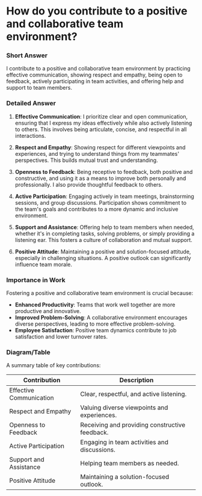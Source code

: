 # How do you contribute to a positive and collaborative team environment?

### Short Answer
I contribute to a positive and collaborative team environment by practicing effective communication, showing respect and empathy, being open to feedback, actively participating in team activities, and offering help and support to team members.

### Detailed Answer
1. **Effective Communication**: I prioritize clear and open communication, ensuring that I express my ideas effectively while also actively listening to others. This involves being articulate, concise, and respectful in all interactions.

2. **Respect and Empathy**: Showing respect for different viewpoints and experiences, and trying to understand things from my teammates' perspectives. This builds mutual trust and understanding.

3. **Openness to Feedback**: Being receptive to feedback, both positive and constructive, and using it as a means to improve both personally and professionally. I also provide thoughtful feedback to others.

4. **Active Participation**: Engaging actively in team meetings, brainstorming sessions, and group discussions. Participation shows commitment to the team's goals and contributes to a more dynamic and inclusive environment.

5. **Support and Assistance**: Offering help to team members when needed, whether it's in completing tasks, solving problems, or simply providing a listening ear. This fosters a culture of collaboration and mutual support.

6. **Positive Attitude**: Maintaining a positive and solution-focused attitude, especially in challenging situations. A positive outlook can significantly influence team morale.

### Importance in Work
Fostering a positive and collaborative team environment is crucial because:

- **Enhanced Productivity**: Teams that work well together are more productive and innovative.
- **Improved Problem-Solving**: A collaborative environment encourages diverse perspectives, leading to more effective problem-solving.
- **Employee Satisfaction**: Positive team dynamics contribute to job satisfaction and lower turnover rates.

### Diagram/Table
A summary table of key contributions:

| Contribution            | Description                                    |
|-------------------------|------------------------------------------------|
| Effective Communication | Clear, respectful, and active listening.       |
| Respect and Empathy     | Valuing diverse viewpoints and experiences.    |
| Openness to Feedback    | Receiving and providing constructive feedback. |
| Active Participation    | Engaging in team activities and discussions.   |
| Support and Assistance  | Helping team members as needed.                |
| Positive Attitude       | Maintaining a solution-focused outlook.        |
